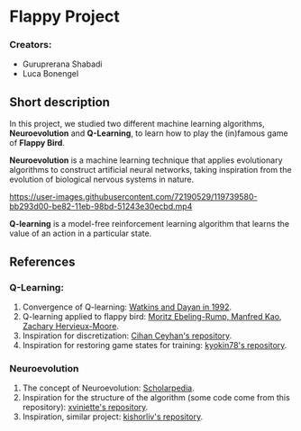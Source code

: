 # Flappy Project

### Creators:
- Guruprerana Shabadi
- Luca Bonengel

## Short description

In this project, we studied two different machine learning algorithms, **Neuroevolution** and **Q-Learning**, to learn how to play the (in)famous game of **Flappy Bird**.

**Neuroevolution** is a machine learning technique that applies evolutionary algorithms to construct artificial neural networks, taking inspiration from the evolution of biological nervous systems in nature.


https://user-images.githubusercontent.com/72190529/119739580-bb293d00-be82-11eb-98bd-51243e30ecbd.mp4


**Q-learning** is a model-free reinforcement learning algorithm that learns the value of an action in a particular state.

## References

### Q-Learning:

1. Convergence of Q-learning: [Watkins and Dayan in 1992](http://www.gatsby.ucl.ac.uk/~dayan/papers/wd92.html).
2. Q-learning applied to flappy bird: [Moritz Ebeling-Rump, Manfred Kao, Zachary Hervieux-Moore](http://kilyos.ee.bilkent.edu.tr/~eee546/FlappyQ.pdf).
3. Inspiration for discretization: [Cihan Ceyhan's repository](https://github.com/chncyhn/flappybird-qlearning-bot).
4. Inspiration for restoring game states for training: [kyokin78's repository](https://github.com/kyokin78/rl-flappybird).

### Neuroevolution

1. The concept of Neuroevolution: [Scholarpedia](http://www.scholarpedia.org/article/Neuroevolution).
2. Inspiration for the structure of the algorithm (some code come from this repository): [xviniette's repository](https://github.com/xviniette/FlappyLearning).
3. Inspiration, similar project: [kishorliv's repository](https://github.com/kishorliv/Flappy-Bird-Neuro-evolution).

